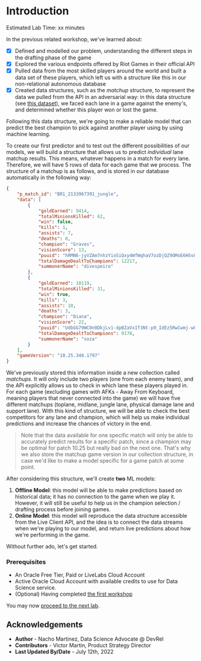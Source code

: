 # Introduction

Estimated Lab Time: xx minutes

In the previous related workshop, we've learned about:
- [x] Defined and modelled our problem, understanding the different steps in the drafting phase of the game
- [x] Explored the various endpoints offered by Riot Games in their official API
- [x] Pulled data from the most skilled players around the world and built a data set of these players, which left us with a structure like this in our non-relational autonomous database
- [x] Created data structures, such as the *matchup* structure, to represent the data we pulled from the API in an adversarial way: in this data structure (see [this dataset](https://www.kaggle.com/jasperan/league-of-legends-1v1-matchups-results)), we faced each lane in a game against the enemy's, and determined whether this player won or lost the game.

Following this data structure, we're going to make a reliable model that can predict the best champion to pick against another player using by using machine learning.


To create our first predictor and to test out the different possibilities of our models, we will build a structure that allows us to predict *individual* lane matchup results. This means, whatever happens in a match for every lane. Therefore, we will have 5 rows of data for each game that we process. The structure of a matchup is as follows, and is stored in our database automatically in the following way:


```json
{
    "p_match_id": "BR1_2133967391_jungle",
    "data": [
        {
            "goldEarned": 9414,
            "totalMinionsKilled": 62,
            "win": false,
            "kills": 1,
            "assists": 7,
            "deaths": 8,
            "champion": "Graves",
            "visionScore": 13,
            "puuid": "hRMN6-jyVZAm7nhzYioSiQxy4WfWqhaV7ozDjQZ9OMoE6HSv870_UAtVv6ybRilZGpIdzrz9VmqN-g",
            "totalDamageDealtToChampions": 12217,
            "summonerName": "divespeiro"
        },
        {
            "goldEarned": 10119,
            "totalMinionsKilled": 31,
            "win": true,
            "kills": 3,
            "assists": 10,
            "deaths": 3,
            "champion": "Diana",
            "visionScore": 22,
            "puuid": "UdbGG79WCOn0DkjLv1-dpBZaVxIf3Nt-p9_IdEz5RwCwmj-wOHXSPeserm4uJz5v-RUZnzgleUqgQg",
            "totalDamageDealtToChampions": 9178,
            "summonerName": "soza"
        }
    ],
    "gameVersion": "10.25.348.1797"
}
```

We've previously stored this information inside a new collection called *matchups*. It will only include two players (one from each enemy team), and the API explicitly allows us to check in which lane these players played in. For each game (excluding games with AFKs - Away From Keyboard, meaning players that never connected into the game) we will have five different matchups (toplane, midlane, jungle lane, physical damage lane and support lane). With this kind of structure, we will be able to check the best competitors for any lane and champion, which will help us make individual predictions and increase the chances of victory in the end.
> Note that the data available for one specific match will only be able to accurately predict results for a specific patch, since a champion may be optimal for patch 10.25 but really bad on the next one. That's why we also store the matchup game version in our collection structure, in case we'd like to make a model specific for a game patch at some point.

After considering this structure, we'll create **two** ML models:
1. **Offline Model**: this model will be able to make predictions based on historical data; it has no connection to the game when we play it. However, it will still be useful to help us in the champion selection / drafting process before joining games.
2. **Online Model**: this model will reproduce the data structure accessible from the Live Client API, and the idea is to connect the data streams when we're playing to our model, and return live predictions about how we're performing in the game.

Without further ado, let's get started.

### Prerequisites

* An Oracle Free Tier, Paid or LiveLabs Cloud Account
* Active Oracle Cloud Account with available credits to use for Data Science service.
* (Optional) Having completed [the first workshop](../../dataextraction/)

You may now [proceed to the next lab](#next).

## Acknowledgements

* **Author** - Nacho Martinez, Data Science Advocate @ DevRel
* **Contributors** -  Victor Martin, Product Strategy Director
* **Last Updated By/Date** - July 12th, 2022